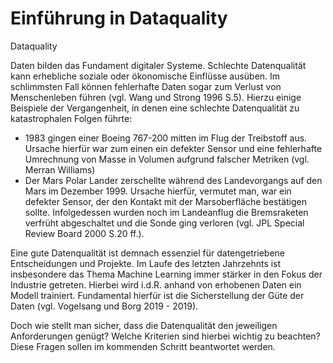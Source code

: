 # Einführung in Dataquality

Dataquality

Daten bilden das Fundament digitaler Systeme. Schlechte Datenqualität kann erhebliche soziale oder ökonomische Einflüsse ausüben. Im schlimmsten Fall können fehlerhafte Daten sogar zum Verlust von Menschenleben führen (vgl. Wang und Strong 1996 S.5). 
Hierzu einige Beispiele der Vergangenheit, in denen eine schlechte Datenqualität zu katastrophalen Folgen führte:
- 1983 gingen einer Boeing 767-200 mitten im Flug der 
  Treibstoff  aus. Ursache hierfür war zum einen ein defekter Sensor und eine fehlerhafte Umrechnung von Masse in Volumen aufgrund falscher Metriken (vgl. Merran Williams)
- Der Mars Polar Lander zerschellte während des Landevorgangs auf
  den Mars im Dezember 1999. Ursache hierfür, vermutet man, war ein defekter Sensor, der den Kontakt mit der Marsoberfläche bestätigen sollte. Infolgedessen wurden noch im Landeanflug die Bremsraketen verfrüht abgeschaltet und die Sonde ging verloren (vgl. JPL Special Review Board 2000 S.20 ff.).

Eine gute Datenqualität ist demnach essenziel für datengetriebene Entscheidungen und Projekte. Im Laufe des letzten Jahrzehnts ist insbesondere das Thema Machine Learning immer stärker in den Fokus der Industrie getreten. Hierbei wird i.d.R. anhand von erhobenen Daten ein Modell trainiert. Fundamental hierfür ist die Sicherstellung der Güte der Daten (vgl. Vogelsang und Borg 2019 - 2019).

Doch wie stellt man sicher, dass die Datenqualität den jeweiligen Anforderungen genügt? Welche Kriterien sind hierbei wichtig zu beachten? Diese Fragen sollen im kommenden Schritt beantwortet werden.


